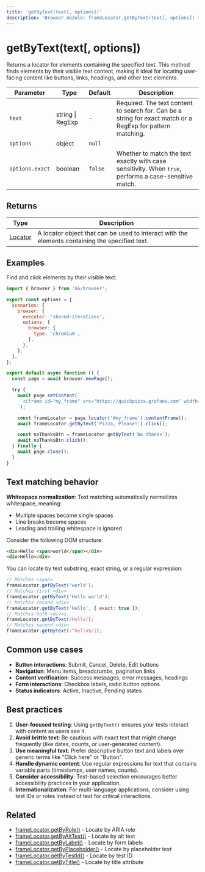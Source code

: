```yaml
---
title: 'getByText(text[, options])'
description: 'Browser module: frameLocator.getByText(text[, options]) method'
---
```


# getByText(text[, options])

Returns a locator for elements containing the specified text. This method finds elements by their visible text content, making it ideal for locating user-facing content like buttons, links, headings, and other text elements.

| Parameter       | Type             | Default | Description                                                                                                 |
| --------------- | ---------------- | ------- | ----------------------------------------------------------------------------------------------------------- |
| `text`          | string \| RegExp | -       | Required. The text content to search for. Can be a string for exact match or a RegExp for pattern matching. |
| `options`       | object           | `null`  |                                                                                                             |
| `options.exact` | boolean          | `false` | Whether to match the text exactly with case sensitivity. When `true`, performs a case-sensitive match.      |

## Returns

| Type                                                                                   | Description                                                                                    |
| -------------------------------------------------------------------------------------- | ---------------------------------------------------------------------------------------------- |
| [Locator](https://grafana.com/docs/k6/<K6_VERSION>/javascript-api/k6-browser/locator/) | A locator object that can be used to interact with the elements containing the specified text. |

## Examples

Find and click elements by their visible text:

<!-- md-k6:skip -->

```javascript
import { browser } from 'k6/browser';

export const options = {
  scenarios: {
    browser: {
      executor: 'shared-iterations',
      options: {
        browser: {
          type: 'chromium',
        },
      },
    },
  },
};

export default async function () {
  const page = await browser.newPage();

  try {
    await page.setContent(`
      <iframe id="my_frame" src="https://quickpizza.grafana.com" width="50%" height="50%"></iframe>
    `);

    const frameLocator = page.locator('#my_frame').contentFrame();
    await frameLocator.getByText('Pizza, Please!').click();

    const noThanksBtn = frameLocator.getByText('No thanks');
    await noThanksBtn.click();
  } finally {
    await page.close();
  }
}
```

## Text matching behavior

**Whitespace normalization**: Text matching automatically normalizes whitespace, meaning:

- Multiple spaces become single spaces
- Line breaks become spaces
- Leading and trailing whitespace is ignored

Consider the following DOM structure:

<!-- md-k6:skip -->
<!-- eslint-skip -->

```html
<div>Hello <span>world</span></div>
<div>Hello</div>
```

You can locate by text substring, exact string, or a regular expression:

<!-- md-k6:skip -->
<!-- eslint-skip -->

```js
// Matches <span>
frameLocator.getByText('world');
// Matches first <div>
frameLocator.getByText('Hello world');
// Matches second <div>
frameLocator.getByText('Hello', { exact: true });
// Matches both <div>s
frameLocator.getByText(/Hello/);
// Matches second <div>
frameLocator.getByText(/^hello$/i);
```

## Common use cases

- **Button interactions**: Submit, Cancel, Delete, Edit buttons
- **Navigation**: Menu items, breadcrumbs, pagination links
- **Content verification**: Success messages, error messages, headings
- **Form interactions**: Checkbox labels, radio button options
- **Status indicators**: Active, Inactive, Pending states

## Best practices

1. **User-focused testing**: Using `getByText()` ensures your tests interact with content as users see it.
1. **Avoid brittle text**: Be cautious with exact text that might change frequently (like dates, counts, or user-generated content).
1. **Use meaningful text**: Prefer descriptive button text and labels over generic terms like "Click here" or "Button".
1. **Handle dynamic content**: Use regular expressions for text that contains variable parts (timestamps, user names, counts).
1. **Consider accessibility**: Text-based selection encourages better accessibility practices in your application.
1. **Internationalization**: For multi-language applications, consider using test IDs or roles instead of text for critical interactions.

## Related

- [frameLocator.getByRole()](https://grafana.com/docs/k6/<K6_VERSION>/javascript-api/k6-browser/framelocator/getbyrole/) - Locate by ARIA role
- [frameLocator.getByAltText()](https://grafana.com/docs/k6/<K6_VERSION>/javascript-api/k6-browser/framelocator/getbyalttext/) - Locate by alt text
- [frameLocator.getByLabel()](https://grafana.com/docs/k6/<K6_VERSION>/javascript-api/k6-browser/framelocator/getbylabel/) - Locate by form labels
- [frameLocator.getByPlaceholder()](https://grafana.com/docs/k6/<K6_VERSION>/javascript-api/k6-browser/framelocator/getbyplaceholder/) - Locate by placeholder text
- [frameLocator.getByTestId()](https://grafana.com/docs/k6/<K6_VERSION>/javascript-api/k6-browser/framelocator/getbytestid/) - Locate by test ID
- [frameLocator.getByTitle()](https://grafana.com/docs/k6/<K6_VERSION>/javascript-api/k6-browser/framelocator/getbytitle/) - Locate by title attribute
